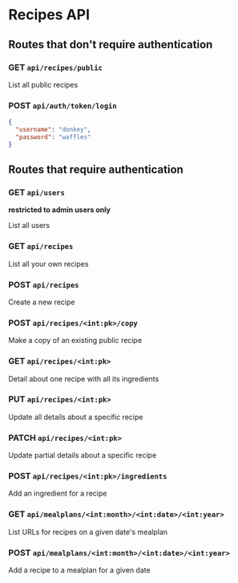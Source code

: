 # Recipes API

## Routes that don't require authentication

### GET `api/recipes/public`

List all public recipes

### POST `api/auth/token/login`

```json
{
  "username": "donkey",
  "password": "waffles"
}
```

## Routes that require authentication

### GET `api/users`

**restricted to admin users only**

List all users

### GET `api/recipes`

List all your own recipes

### POST `api/recipes`

Create a new recipe

### POST `api/recipes/<int:pk>/copy`

Make a copy of an existing public recipe

### GET `api/recipes/<int:pk>`

Detail about one recipe with all its ingredients

### PUT `api/recipes/<int:pk>`

Update all details about a specific recipe

### PATCH `api/recipes/<int:pk>`

Update partial details about a specific recipe

### POST `api/recipes/<int:pk>/ingredients`

Add an ingredient for a recipe

### GET `api/mealplans/<int:month>/<int:date>/<int:year>`

List URLs for recipes on a given date's mealplan

### POST `api/mealplans/<int:month>/<int:date>/<int:year>`

Add a recipe to a mealplan for a given date

